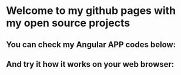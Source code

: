 # **Welcome to my github pages with my open source projects**

## You can check my Angular APP codes below: 
## And try it how it works on your web browser:
